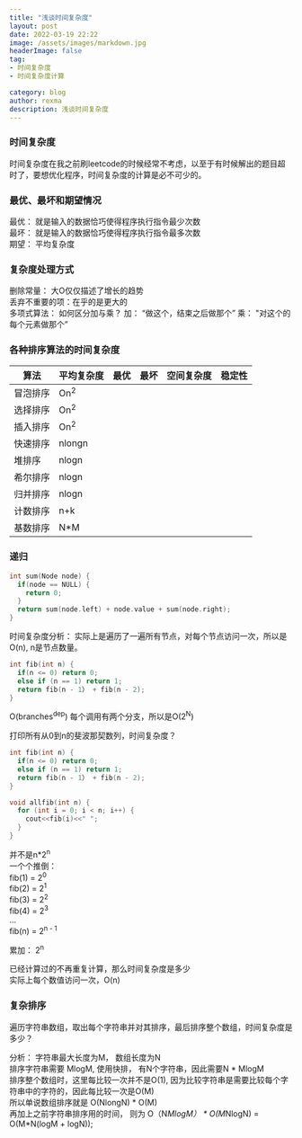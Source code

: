 ```yaml
---
title: "浅谈时间复杂度"
layout: post
date: 2022-03-19 22:22
image: /assets/images/markdown.jpg
headerImage: false
tag:
- 时间复杂度
- 时间复杂度计算

category: blog
author: rexma
description: 浅谈时间复杂度
---
```


### 时间复杂度
时间复杂度在我之前刷leetcode的时候经常不考虑，以至于有时候解出的题目超时了，要想优化程序，时间复杂度的计算是必不可少的。
### 最优、最坏和期望情况
  最优： 就是输入的数据恰巧使得程序执行指令最少次数  
  最坏： 就是输入的数据恰巧使得程序执行指令最多次数  
  期望： 平均复杂度  
  
### 复杂度处理方式
删除常量： 大O仅仅描述了增长的趋势  
丢弃不重要的项：在乎的是更大的  
多项式算法： 如何区分加与乘？ 加： “做这个，结束之后做那个”  乘： "对这个的每个元素做那个”  

### 各种排序算法的时间复杂度

|算法|平均复杂度|最优|最坏|空间复杂度|稳定性|
|---|----|----|----|----|----|
|冒泡排序|On<sup>2</sup>|
|选择排序|On<sup>2</sup>|
|插入排序|On<sup>2</sup>|
|快速排序|nlongn|
|堆排序|nlogn|
|希尔排序|nlogn|
|归并排序|nlogn|
|计数排序|n+k|
|基数排序|N*M|

### 递归
```c++
int sum(Node node) {
  if(node == NULL) {
    return 0;
  }
  return sum(node.left) + node.value + sum(node.right);
}
```
时间复杂度分析： 实际上是遍历了一遍所有节点，对每个节点访问一次，所以是O(n), n是节点数量。  

```c++
int fib(int n) {
  if(n <= 0) return 0;
  else if (n == 1) return 1;
  return fib(n - 1） + fib(n - 2);
}
```
 
O(branches<sup>dep</sup>)
每个调用有两个分支，所以是O(2<sup>N</sup>)

打印所有从0到n的斐波那契数列，时间复杂度？  
```c++
int fib(int n) {
  if(n <= 0) return 0;
  else if (n == 1) return 1;
  return fib(n - 1） + fib(n - 2);
}

void allfib(int n) {
  for (int i = 0; i < n; i++) {
    cout<<fib(i)<<" ";
  }
}
```
并不是n*2<sup>n</sup>  
一个个推倒：  
fib(1) = 2<sup>0</sup>  
fib(2) = 2<sup>1</sup>  
fib(3) = 2<sup>2</sup>  
fib(4) = 2<sup>3</sup>  
...  
fib(n) = 2<sup>n - 1</sup>  

累加： 2<sup>n</sup>  

已经计算过的不再重复计算，那么时间复杂度是多少  
实际上每个数值访问一次，O(n)  

### 复杂排序
遍历字符串数组，取出每个字符串并对其排序，最后排序整个数组，时间复杂度是多少？  

分析： 字符串最大长度为M， 数组长度为N  
排序字符串需要 MlogM, 使用快排， 有N个字符串，因此需要N * MlogM  
排序整个数组时，这里每比较一次并不是O(1), 因为比较字符串是需要比较每个字符串中的字符的，因此每比较一次是O(M)  
所以单说数组排序就是 O(NlongN) * O(M)  
再加上之前字符串排序用的时间， 则为 O（N*MlogM） * O(M*NlogN) = O(M*N(logM + logN));  